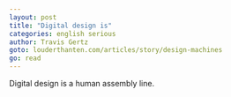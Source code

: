 ```yaml
---
layout: post
title: "Digital design is"
categories: english serious
author: Travis Gertz
goto: louderthanten.com/articles/story/design-machines
go: read
---
```

Digital design is a human assembly line.
